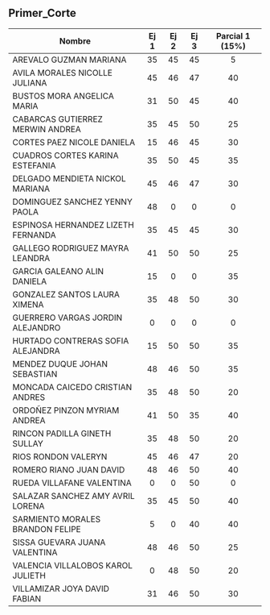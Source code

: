 ## __Primer_Corte__

| Nombre                                   | Ej 1 | Ej 2 | Ej 3 | Parcial 1 (15%) |
|------------------------------------------|:----:|:----:|:----:|:---------------:|
| AREVALO GUZMAN MARIANA                   | 35   | 45   | 45   |        5        |
| AVILA MORALES NICOLLE JULIANA            | 45   | 46   | 47   |       40        |
| BUSTOS MORA ANGELICA MARIA               | 31   | 50   | 45   |       40        |
| CABARCAS GUTIERREZ MERWIN ANDREA         | 35   | 45   | 50   |       25        |
| CORTES PAEZ NICOLE DANIELA               | 15   | 46   | 45   |       30        |
| CUADROS CORTES KARINA ESTEFANIA          | 35   | 50   | 45   |       35        |
| DELGADO MENDIETA NICKOL MARIANA          | 45   | 46   | 47   |       30        |
| DOMINGUEZ SANCHEZ YENNY PAOLA            | 48   |  0   |  0   |        0        |
| ESPINOSA HERNANDEZ LIZETH FERNANDA       | 35   | 45   | 45   |       30        |
| GALLEGO RODRIGUEZ MAYRA LEANDRA          | 41   | 50   | 50   |       25        |
| GARCIA GALEANO ALIN DANIELA              | 15   |  0   |  0   |       35        |
| GONZALEZ SANTOS LAURA XIMENA             | 35   | 48   | 50   |       30        |
| GUERRERO VARGAS JORDIN ALEJANDRO         |  0   |  0   |  0   |        0        |
| HURTADO CONTRERAS SOFIA ALEJANDRA        | 15   | 50   | 50   |       35        |
| MENDEZ DUQUE JOHAN SEBASTIAN             | 48   | 46   | 50   |       35        |
| MONCADA CAICEDO CRISTIAN ANDRES          | 35   | 48   | 50   |       20        |
| ORDOÑEZ PINZON MYRIAM ANDREA             | 41   | 50   | 35   |       40        |
| RINCON PADILLA GINETH SULLAY             | 35   | 48   | 50   |       20        |
| RIOS RONDON VALERYN                      | 45   | 46   | 47   |       20        |
| ROMERO RIANO JUAN DAVID                  | 48   | 46   | 50   |       40        |
| RUEDA VILLAFANE VALENTINA                |  0   |  0   | 50   |        0        |
| SALAZAR SANCHEZ AMY AVRIL LORENA         | 35   | 45   | 50   |       40        |
| SARMIENTO MORALES BRANDON FELIPE         |  5   |  0   | 40   |       40        |
| SISSA GUEVARA JUANA VALENTINA            | 48   | 46   | 50   |       25        |
| VALENCIA VILLALOBOS KAROL JULIETH        |  0   | 48   | 50   |       20        |
| VILLAMIZAR JOYA DAVID FABIAN             | 31   | 46   | 50   |       30        |
